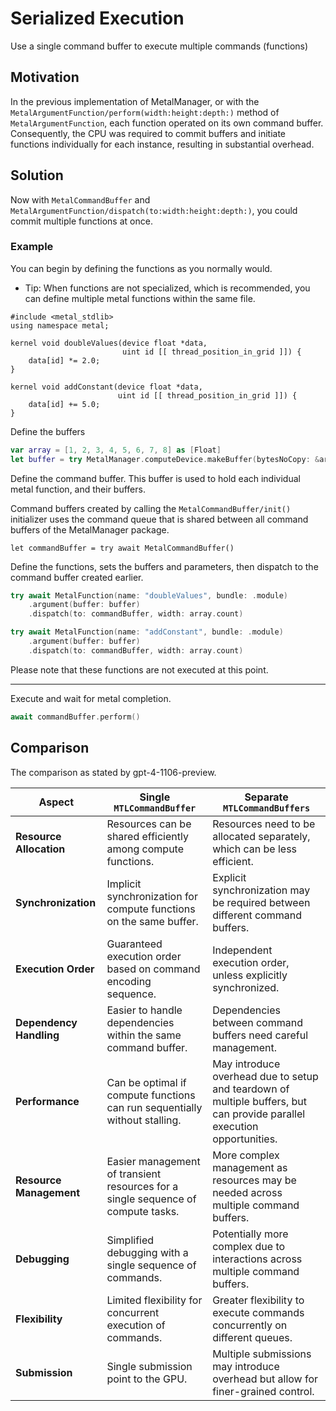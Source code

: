 # Serialized Execution

Use a single command buffer to execute multiple commands (functions)


## Motivation 

In the previous implementation of MetalManager, or with the ``MetalArgumentFunction/perform(width:height:depth:)`` method of ``MetalArgumentFunction``, each function operated on its own command buffer. Consequently, the CPU was required to commit buffers and initiate functions individually for each instance, resulting in substantial overhead.

## Solution

Now with ``MetalCommandBuffer`` and ``MetalArgumentFunction/dispatch(to:width:height:depth:)``, you could commit multiple functions at once.

### Example

You can begin by defining the functions as you normally would.

- Tip: When functions are not specialized, which is recommended, you can define multiple metal functions within the same file.

```msl
#include <metal_stdlib>
using namespace metal;

kernel void doubleValues(device float *data,
                         uint id [[ thread_position_in_grid ]]) {
    data[id] *= 2.0;
}

kernel void addConstant(device float *data,
                        uint id [[ thread_position_in_grid ]]) {
    data[id] += 5.0;
}

```

Define the buffers

```swift
var array = [1, 2, 3, 4, 5, 6, 7, 8] as [Float]
let buffer = try MetalManager.computeDevice.makeBuffer(bytesNoCopy: &array)
```

Define the command buffer. This buffer is used to hold each individual metal function, and their buffers.

Command buffers created by calling the ``MetalCommandBuffer/init()`` initializer uses the command queue that is shared between all command buffers of the MetalManager package.

```
let commandBuffer = try await MetalCommandBuffer()
```

Define the functions, sets the buffers and parameters, then dispatch to the command buffer created earlier.

```swift
try await MetalFunction(name: "doubleValues", bundle: .module)
    .argument(buffer: buffer)
    .dispatch(to: commandBuffer, width: array.count)

try await MetalFunction(name: "addConstant", bundle: .module)
    .argument(buffer: buffer)
    .dispatch(to: commandBuffer, width: array.count)
```

Please note that these functions are not executed at this point.

---

Execute and wait for metal completion.

``` swift
await commandBuffer.perform()
```

## Comparison

The comparison as stated by gpt-4-1106-preview.

| Aspect                    | Single `MTLCommandBuffer`                                      | Separate `MTLCommandBuffers`                                     |
|---------------------------|----------------------------------------------------------------|------------------------------------------------------------------|
| **Resource Allocation**   | Resources can be shared efficiently among compute functions.   | Resources need to be allocated separately, which can be less efficient. |
| **Synchronization**       | Implicit synchronization for compute functions on the same buffer. | Explicit synchronization may be required between different command buffers. |
| **Execution Order**       | Guaranteed execution order based on command encoding sequence. | Independent execution order, unless explicitly synchronized.     |
| **Dependency Handling**   | Easier to handle dependencies within the same command buffer.   | Dependencies between command buffers need careful management.    |
| **Performance**           | Can be optimal if compute functions can run sequentially without stalling. | May introduce overhead due to setup and teardown of multiple buffers, but can provide parallel execution opportunities. |
| **Resource Management**   | Easier management of transient resources for a single sequence of compute tasks. | More complex management as resources may be needed across multiple command buffers. |
| **Debugging**             | Simplified debugging with a single sequence of commands.        | Potentially more complex due to interactions across multiple command buffers. |
| **Flexibility**           | Limited flexibility for concurrent execution of commands.       | Greater flexibility to execute commands concurrently on different queues. |
| **Submission**            | Single submission point to the GPU.                            | Multiple submissions may introduce overhead but allow for finer-grained control. |
